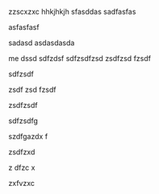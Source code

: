 
zzscxzxc 
hhkjhkjh
sfasddas
sadfasfas

asfasfasf

sadasd
asdasdasda

me dssd
sdfzdsf
sdfzsdfzsd
zsdfzsd
fzsdf


sdfzsdf




zsdf
zsd
fzsdf


zsdfzsdf



sdfzsdfg


szdfgazdx
f


zsdfzxd



z
dfzc
x

zxfvzxc
